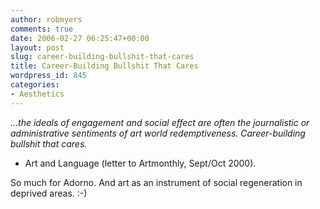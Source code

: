 ```yaml
---
author: robmyers
comments: true
date: 2006-02-27 06:25:47+00:00
layout: post
slug: career-building-bullshit-that-cares
title: Career-Building Bullshit That Cares
wordpress_id: 845
categories:
- Aesthetics
---
```


_...the ideals of engagement and social effect      are often the journalistic or administrative sentiments of art world redemptiveness.      Career-building bullshit that cares._  
  
- Art and Language (letter to Artmonthly, Sept/Oct 2000).  
  
So much for Adorno. And art as an instrument of social regeneration in deprived areas. :-)  


